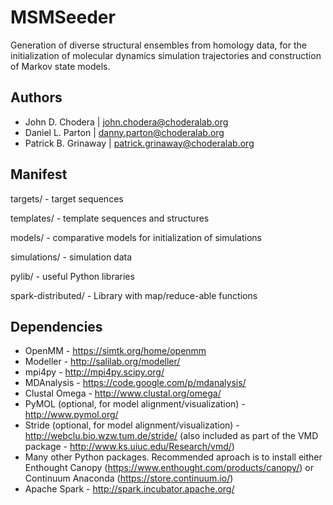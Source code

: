 MSMSeeder
=========

Generation of diverse structural ensembles from homology data, for the initialization of molecular dynamics simulation trajectories and construction of Markov state models.

Authors
-------

* John D. Chodera | john.chodera@choderalab.org
* Daniel L. Parton | danny.parton@choderalab.org
* Patrick B. Grinaway | patrick.grinaway@choderalab.org

Manifest
--------

targets/ - target sequences

templates/ - template sequences and structures

models/ - comparative models for initialization of simulations

simulations/ - simulation data

pylib/ - useful Python libraries

spark-distributed/ - Library with map/reduce-able functions

Dependencies
------------

* OpenMM - https://simtk.org/home/openmm
* Modeller - http://salilab.org/modeller/
* mpi4py - http://mpi4py.scipy.org/
* MDAnalysis - https://code.google.com/p/mdanalysis/
* Clustal Omega - http://www.clustal.org/omega/
* PyMOL (optional, for model alignment/visualization) - http://www.pymol.org/
* Stride (optional, for model alignment/visualization) - http://webclu.bio.wzw.tum.de/stride/ (also included as part of the VMD package - http://www.ks.uiuc.edu/Research/vmd/)
* Many other Python packages. Recommended aproach is to install either Enthought Canopy (https://www.enthought.com/products/canopy/) or Continuum Anaconda (https://store.continuum.io/)
* Apache Spark - http://spark.incubator.apache.org/
